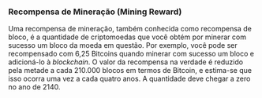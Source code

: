 ### Recompensa de Mineração (Mining Reward)

Uma recompensa de mineração, também conhecida como recompensa de bloco, é a quantidade de criptomoedas que você obtém por minerar com sucesso um bloco da moeda em questão. Por exemplo, você pode ser recompensado com 6,25 Bitcoins quando minerar com sucesso um bloco e adicioná-lo à _blockchain_. O valor da recompensa na verdade é reduzido pela metade a cada 210.000 blocos em termos de Bitcoin, e estima-se que isso ocorra uma vez a cada quatro anos. A quantidade deve chegar a zero no ano de 2140.